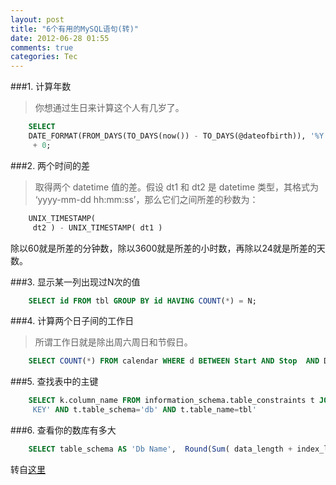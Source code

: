 ```yaml
---
layout: post
title: "6个有用的MySQL语句(转)"
date: 2012-06-28 01:55
comments: true
categories: Tec
---
```

###1. 计算年数
	
>你想通过生日来计算这个人有几岁了。

``` sql
	SELECT	
	DATE_FORMAT(FROM_DAYS(TO_DAYS(now()) - TO_DAYS(@dateofbirth)), '%Y')
	 + 0;
```	 
<!--more-->
	 
###2. 两个时间的差

>取得两个 datetime 值的差。假设 dt1 和 dt2 是 datetime 类型，其格式为 ‘yyyy-mm-dd hh:mm:ss’，那么它们之间所差的秒数为：

``` sql
	UNIX_TIMESTAMP(
	 dt2 ) - UNIX_TIMESTAMP( dt1 )
```
	 
除以60就是所差的分钟数，除以3600就是所差的小时数，再除以24就是所差的天数。

###3. 显示某一列出现过N次的值

``` sql
	SELECT id FROM tbl GROUP BY id HAVING COUNT(*) = N;
```
	
###4. 计算两个日子间的工作日

>所谓工作日就是除出周六周日和节假日。

``` sql
	SELECT COUNT(*) FROM calendar WHERE d BETWEEN Start AND Stop  AND DAYOFWEEK(d) NOT IN(1,7) AND holiday=0
```
	
###5. 查找表中的主键

``` sql
	SELECT k.column_name FROM information_schema.table_constraints t JOIN information_schema.key_column_usage k USING  (constraint_name,table_schema,table_name) WHERE t.constraint_type='PRIMARY
	 KEY' AND t.table_schema='db' AND t.table_name=tbl'
```
	 
###6. 查看你的数库有多大

``` sql
	SELECT table_schema AS 'Db Name',  Round(Sum( data_length + index_length ) / 1024 / 1024, 3 ) AS 'Db Size (MB)',  Round( Sum( data_free ) / 1024 / 1024, 3 ) AS 'Free Space (MB)' FROM information_schema.tables GROUP BY table_schema ;
```
	
转自[这里](http://coolshell.cn/articles/3433.html)